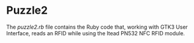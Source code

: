 # Puzzle2
The _puzzle2.rb_ file contains the Ruby code that, working with GTK3 User Interface, reads an RFID while using the Itead PN532 NFC RFID module.
